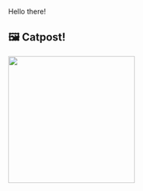 Hello there!



## 🖼️ Catpost!

<sub>
    <img src="https://cdn2.thecatapi.com/images/MTgzOTExNQ.jpg" height="256">
</sub>

